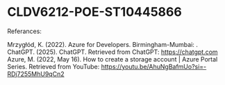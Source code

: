 # CLDV6212-POE-ST10445866

Referances:

Mrzygłód, K. (2022). Azure for Developers. Birmingham-Mumbai: <packt>.
ChatGPT. (2025). ChatGPT. Retrieved from ChatGPT: https://chatgpt.com
Azure, M. (2022, May 16). How to create a storage account | Azure Portal Series. Retrieved from YouTube: https://youtu.be/AhuNgBafmUo?si=-RDj7255MhU9qCn2
